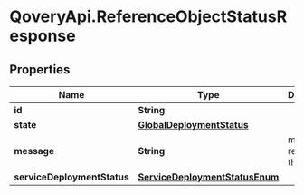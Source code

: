 # QoveryApi.ReferenceObjectStatusResponse

## Properties

Name | Type | Description | Notes
------------ | ------------- | ------------- | -------------
**id** | **String** |  | 
**state** | [**GlobalDeploymentStatus**](GlobalDeploymentStatus.md) |  | 
**message** | **String** | message related to the state | [optional] 
**serviceDeploymentStatus** | [**ServiceDeploymentStatusEnum**](ServiceDeploymentStatusEnum.md) |  | [optional] 


